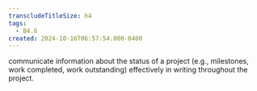 ```yaml
---
transcludeTitleSize: h4
tags:
  - B4.6
created: 2024-10-16T06:57:54.000-0400
---
```

communicate information about the status of a project (e.g., milestones, work completed, work outstanding) effectively in writing throughout the project.